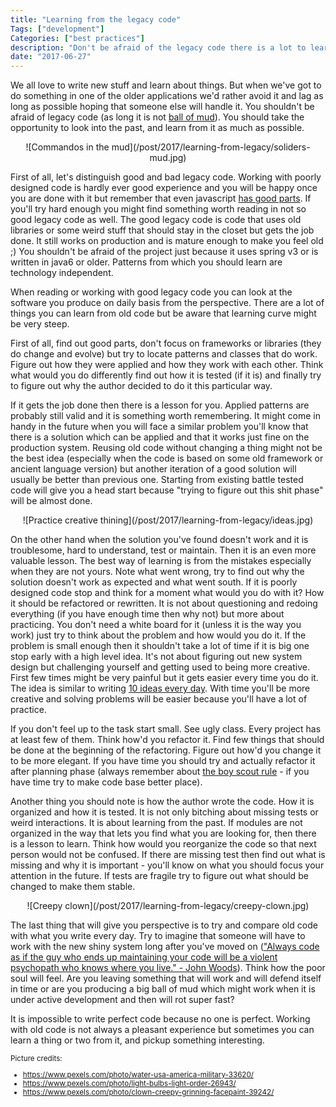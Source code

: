```yaml
---
title: "Learning from the legacy code"
Tags: ["development"]
Categories: ["best practices"]
description: "Don't be afraid of the legacy code there is a lot to learn in there"
date: "2017-06-27"
---
```


We all love to write new stuff and learn about things. But when we've got to do something in one of
the older applications we'd rather avoid it and lag as long as possible hoping that someone else
will handle it. You shouldn't be afraid of legacy code (as long it is not [ball of
mud](https://tommcfarlin.com/wp-content/uploads/2014/08/xbig-ball-of-mud.jpg.pagespeed.ic.FH0nXJQELT.jpg)).
You should take the opportunity to look into the past, and learn from it as much as possible.

<!--more-->

<center>
![Commandos in the mud](/post/2017/learning-from-legacy/soliders-mud.jpg)
</center>

First of all, let's distinguish good and bad legacy code. Working with poorly designed code is
hardly ever good experience and you will be happy once you are done with it but remember that even
javascript [has good
parts](http://xahlee.info/comp/i/JavaScript_books_definitive_guide_vs_good_parts.jpg). If you'll try
hard enough you might find something worth reading in not so good legacy code as well. The good
legacy code is code that uses old libraries or some weird stuff that should stay in the closet but
gets the job done. It still works on production and is mature enough to make you feel old ;) You
shouldn't be afraid of the project just because it uses spring v3 or is written in java6 or older.
Patterns from which you should learn are technology independent.

When reading or working with good legacy code you can look at the software you produce on daily
basis from the perspective. There are a lot of things you can learn from old code but be aware that
learning curve might be very steep.

First of all, find out good parts, don't focus on frameworks or libraries (they do change and
evolve) but try to locate patterns and classes that do work. Figure out how they were applied and
how they work with each other. Think what would you do differently find out how it is tested (if it
is) and finally try to figure out why the author decided to do it this particular way.

If it gets the job done then there is a lesson for you. Applied patterns are probably still valid
and it is something worth remembering. It might come in handy in the future when you will face a
similar problem you'll know that there is a solution which can be applied and that it works just
fine on the production system. Reusing old code without changing a thing might not be the best idea
(especially when the code is based on some old framework or ancient language version) but another
iteration of a good solution will usually be better than previous one. Starting from existing battle
tested code will give you a head start because "trying to figure out this shit phase" will be almost
done.

<center>
![Practice creative thining](/post/2017/learning-from-legacy/ideas.jpg)
</center>

On the other hand when the solution you've found doesn't work and it is troublesome, hard to
understand, test or maintain. Then it is an even more valuable lesson. The best way of learning is
from the mistakes especially when they are not yours. Note what went wrong, try to find out why the
solution doesn't work as expected and what went south. If it is poorly designed code stop and think
for a moment what would you do with it? How it should be refactored or rewritten. It is not about
questioning and redoing everything (if you have enough time then why not) but more about practicing.
You don't need a white board for it (unless it is the way you work) just try to think about the
problem and how would you do it. If the problem is small enough then it shouldn't take a lot of time
if it is big one stop early with a high level idea. It's not about figuring out new system design
but challenging yourself and getting used to being more creative. First few times might be very
painful but it gets easier every time you do it. The idea is similar to writing [10 ideas every
day](http://www.jamesaltucher.com/2014/05/the-ultimate-guide-for-becoming-an-idea-machine/). With
time you'll be more creative and solving problems will be easier because you'll have a lot of
practice.

If you don't feel up to the task start small. See ugly class. Every project has at least few of
them. Think how'd you refactor it. Find few things that should be done at the beginning of the
refactoring. Figure out how'd you change it to be more elegant. If you have time you should try and
actually refactor it after planning phase (always remember about [the boy scout
rule](http://programmer.97things.oreilly.com/wiki/index.php/The_Boy_Scout_Rule) - if you have time
try to make code base better place).

Another thing you should note is how the author wrote the code. How it is organized and how it is
tested. It is not only bitching about missing tests or weird interactions. It is about learning from
the past. If modules are not organized in the way that lets you find what you are looking for, then
there is a lesson to learn. Think how would you reorganize the code so that next person would not be
confused. If there are missing test then find out what is missing and why it is important - you'll
know on what you should focus your attention in the future. If tests are fragile try to figure out
what should be changed to make them stable.

<center>
![Creepy clown](/post/2017/learning-from-legacy/creepy-clown.jpg)
</center>

The last thing that will give you perspective is to try and compare old code with what you write
every day. Try to imagine that someone will have to work with the new shiny system long after you've
moved on (["Always code as if the guy who ends up maintaining your code will be a violent psychopath
who knows where you live." - John
Woods](https://blog.codinghorror.com/coding-for-violent-psychopaths/)). Think how the poor soul will
feel. Are you leaving something that will work and will defend itself in time or are you producing a
big ball of mud which might work when it is under active development and then will rot super fast?


It is impossible to write perfect code because no one is perfect. Working with old code is not
always a pleasant experience but sometimes you can learn a thing or two from it, and pickup
something interesting.

<small>
Picture credits:

* https://www.pexels.com/photo/water-usa-america-military-33620/
* https://www.pexels.com/photo/light-bulbs-light-order-26943/
* https://www.pexels.com/photo/clown-creepy-grinning-facepaint-39242/
</small>
